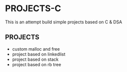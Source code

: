 # PROJECTS-C
This is an attempt build simple projects based on C &amp; DSA


## PROJECTS

- custom malloc and free
- project based on linkedlist
- project based on stack
- project based on rb tree
